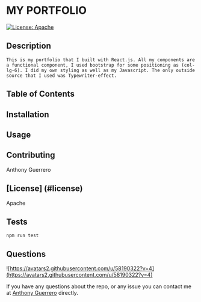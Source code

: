 # MY PORTFOLIO

[![License: Apache](https://img.shields.io/badge/License-Apache-blue.svg)](#license)

## Description
```
This is my portfolio that I built with React.js. All my components are a functional component, I used bootstrap for some positioning as (col-lg-6). I did my own styling as well as my Javascript. The only outside source that I used was Typewriter-effect.
```

## Table of Contents



## Installation



## Usage


## Contributing

Anthony Guerrero

## [License] (#license)
 Apache

 ## Tests
 ```
 npm run test
 ```
 ## Questions

 ![https://avatars2.githubusercontent.com/u/58190322?v=4](https://avatars2.githubusercontent.com/u/58190322?v=4)

 If you have any questions about the repo, or any issue you can contact me at [Anthony Guerrero](https://github.com/knuckleh3ad89) directly.
